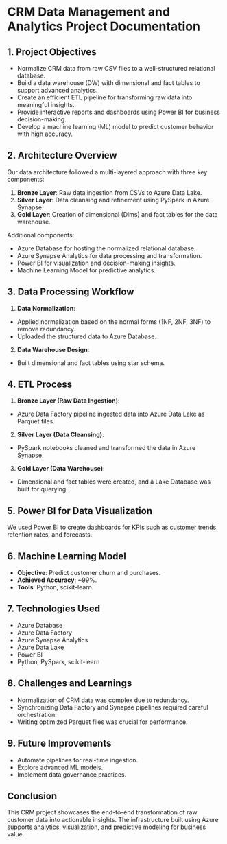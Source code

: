 # CRM Data Management and Analytics Project Documentation

## 1\. Project Objectives

- Normalize CRM data from raw CSV files to a well-structured relational database.  
- Build a data warehouse (DW) with dimensional and fact tables to support advanced analytics.  
- Create an efficient ETL pipeline for transforming raw data into meaningful insights.  
- Provide interactive reports and dashboards using Power BI for business decision-making.  
- Develop a machine learning (ML) model to predict customer behavior with high accuracy.

## 2\. Architecture Overview

Our data architecture followed a multi-layered approach with three key components:

1. **Bronze Layer**: Raw data ingestion from CSVs to Azure Data Lake.  
2. **Silver Layer**: Data cleansing and refinement using PySpark in Azure Synapse.  
3. **Gold Layer**: Creation of dimensional (Dims) and fact tables for the data warehouse.

Additional components:

- Azure Database for hosting the normalized relational database.  
- Azure Synapse Analytics for data processing and transformation.  
- Power BI for visualization and decision-making insights.  
- Machine Learning Model for predictive analytics.

## 3\. Data Processing Workflow

1. **Data Normalization**:  
- Applied normalization based on the normal forms (1NF, 2NF, 3NF) to remove redundancy.  
- Uploaded the structured data to Azure Database.

2. **Data Warehouse Design**:  
- Built dimensional and fact tables using star schema.

## 4\. ETL Process

1. **Bronze Layer (Raw Data Ingestion)**:  
- Azure Data Factory pipeline ingested data into Azure Data Lake as Parquet files.

2. **Silver Layer (Data Cleansing)**:  
- PySpark notebooks cleaned and transformed the data in Azure Synapse.

3. **Gold Layer (Data Warehouse)**:  
- Dimensional and fact tables were created, and a Lake Database was built for querying.

## 5\. Power BI for Data Visualization

We used Power BI to create dashboards for KPIs such as customer trends, retention rates, and forecasts.

## 6\. Machine Learning Model

- **Objective**: Predict customer churn and purchases.  
- **Achieved Accuracy**: \~99%.  
- **Tools**: Python, scikit-learn.

## 7\. Technologies Used

- Azure Database  
- Azure Data Factory  
- Azure Synapse Analytics  
- Azure Data Lake  
- Power BI  
- Python, PySpark, scikit-learn

## 8\. Challenges and Learnings

- Normalization of CRM data was complex due to redundancy.  
- Synchronizing Data Factory and Synapse pipelines required careful orchestration.  
- Writing optimized Parquet files was crucial for performance.

## 9\. Future Improvements

- Automate pipelines for real-time ingestion.  
- Explore advanced ML models.  
- Implement data governance practices.

## Conclusion

This CRM project showcases the end-to-end transformation of raw customer data into actionable insights. The infrastructure built using Azure supports analytics, visualization, and predictive modeling for business value.